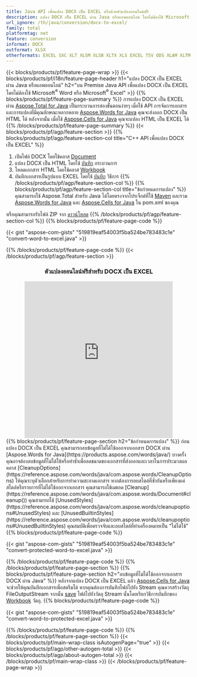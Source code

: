 ```yaml
---
title: Java API เพื่อแปลง DOCX เป็น EXCEL หรือด้วยตัวแปลงออนไลน์ฟรี
description: แปลง DOCX เป็น EXCEL ผ่าน Java หรือแอพออนไลน์ โดยไม่ต้องใช้ Microsoft Word หรือ Microsoft Excel หรือทางออนไลน์ ทดสอบตัวแปลง POT เป็น CSV ออนไลน์ฟรีอย่างรวดเร็วก่อนที่จะรวมโค้ด 
url_ignore: /th/java/conversion/docx-to-excel/
family: total
platformtag: net
feature: conversion
informat: DOCX
outformat: XLSX
otherformats: EXCEL SXC XLT XLSM XLSB XLTX XLS EXCEL TSV ODS XLAM XLTM FODS DIF
---
```

{{< blocks/products/pf/feature-page-wrap >}}
{{< blocks/products/pf/i18n/feature-page-header h1="แปลง DOCX เป็น EXCEL ผ่าน Java หรือแอพออนไลน์" h2="บน Premise Java API เพื่อแปลง DOCX เป็น EXCEL โดยไม่ต้องใช้ Microsoft<sup>&reg;</sup> Word หรือ Microsoft<sup>&reg;</sup> Excel" >}}
{{% blocks/products/pf/feature-page-summary %}}
การแปลง DOCX เป็น EXCEL ผ่าน [Aspose.Total for Java](https://products.aspose.com/total/java/) เป็นกระบวนการสองขั้นตอนง่ายๆ เมื่อใช้ API การจัดการเอกสารและการแปลงที่มีคุณลักษณะหลากหลาย [Aspose.Words for Java](https://products.aspose.com/words/java/) คุณจะส่งออก DOCX เป็น HTML ได้ หลังจากนั้น เมื่อใช้ [Aspose.Cells for Java](https://products.aspose.com/cells/java/) คุณจะแปลง HTML เป็น EXCEL ได้
{{% /blocks/products/pf/feature-page-summary  %}}
{{< blocks/products/pf/agp/feature-section >}}
{{% blocks/products/pf/agp/feature-section-col title="C++ API เพื่อแปลง DOCX เป็น EXCEL" %}}
1. เปิดไฟล์ DOCX โดยใช้คลาส [Document](https://reference.aspose.com/words/java/com.aspose.words/Document)
2. แปลง DOCX เป็น HTML โดยใช้ [บันทึก](https://reference.aspose.com/words/java/com.aspose.words/Document#save(java.lang.String,com.aspose.words.SaveOptions) ) กระบวนการ
3. โหลดเอกสาร HTML โดยใช้คลาส [Workbook](https://reference.aspose.com/cells/java/com.aspose.cells/Workbook)
4. บันทึกเอกสารเป็นรูปแบบ EXCEL โดยใช้ [บันทึก](https://reference.aspose.com/cells/java/com.aspose.cells/workbook#save(java.lang.String,%20com.aspose.cells.SaveOptions)) วิธีการ
{{% /blocks/products/pf/agp/feature-section-col %}}
{{% blocks/products/pf/agp/feature-section-col title="ข้อกำหนดการแปลง" %}}
คุณสามารถใช้ Aspose.Total สำหรับ Java ได้โดยตรงจากโปรเจ็กต์ที่ใช้ [Maven](https://releases.aspose.com/total/java/) และรวม [Aspose.Words for Java](https://docxs.aspose.com/words/java/installation/) และ [Aspose.Cells for Java](https://docxs.aspose.com/cells/java/installation/) ใน pom.xml ของคุณ

หรือคุณสามารถรับไฟล์ ZIP จาก [ดาวน์โหลด](https://releases.aspose.comtotal/java)
{{% /blocks/products/pf/agp/feature-section-col %}}
{{% blocks/products/pf/feature-page-code %}}

{{< gist "aspose-com-gists" "519819eaf54003f5ba524be783483c1e" "convert-word-to-excel.java" >}}


{{% /blocks/products/pf/feature-page-code %}}
{{< /blocks/products/pf/agp/feature-section >}}

<div class="container-fluid agp-content bg-white aboutfile box-1 vh100 section nopbtm">
<div class=container>
<div class=row>
<div class="demobox tc col-md-12 padding-0" align="center">

<h3>ตัวแปลงออนไลน์ฟรีสำหรับ DOCX เป็น EXCEL</h3>

<iframe style="border: none; height: 426px;" scrolling="no" src="https://total-conversion-app-65z5r2lp.qa.k8s.dynabic.com/?to=xlsx&from=docx" id="child-iframe" width="80%"></iframe>

</div></div>
</div></div>
{{% blocks/products/pf/feature-page-section  h2="ข้อกำหนดการแปลง" %}}
ก่อนแปลง DOCX เป็น EXCEL คุณสามารถลบข้อมูลที่ไม่ได้ใช้ออกจากเอกสาร DOCX ผ่าน [Aspose.Words for Java](https://products.aspose.com/words/java/) บางครั้ง คุณอาจต้องลบข้อมูลที่ไม่ได้ใช้หรือทำซ้ำเพื่อลดขนาดของเอกสารที่ส่งออกและเวลาในการประมวลผล คลาส [CleanupOptions](https://reference.aspose.com/words/java/com.aspose.words/CleanupOptions) ให้คุณระบุตัวเลือกสำหรับการทำความสะอาดเอกสาร หากต้องการลบสไตล์ที่ซ้ำกันหรือเพียงแค่สไตล์หรือรายการที่ไม่ได้ใช้ออกจากเอกสาร คุณสามารถใช้เมธอด [Cleanup](https://reference.aspose.com/words/java/com.aspose.words/Document#cleanup()) คุณสามารถใช้ [UnusedStyles](https://reference.aspose.com/words/java/com.aspose.words/cleanupoptions#UnusedStyles) และ [UnusedBuiltinStyles](https://reference.aspose.com/words/java/com.aspose.words/cleanupoptions#UnusedBuiltinStyles) คุณสมบัติเพื่อตรวจจับและลบสไตล์ที่ทำเครื่องหมายเป็น “ไม่ได้ใช้”  
{{% blocks/products/pf/feature-page-code %}}

{{< gist "aspose-com-gists" "519819eaf54003f5ba524be783483c1e" "convert-protected-word-to-excel.java" >}}

{{% /blocks/products/pf/feature-page-code  %}}
{{% /blocks/products/pf/feature-page-section %}}
{{% blocks/products/pf/feature-page-section  h2="ลบข้อมูลที่ไม่ได้ใช้ออกจากเอกสาร DOCX ผ่าน Java" %}}
หลังจากแปลง DOCX เป็น EXCEL แล้ว [Aspose.Cells for Java](https://products.aspose.com/cells/java/) จะช่วยให้คุณบันทึกเอกสารเพื่อสตรีมได้ หากคุณต้องการบันทึกไฟล์ไปยัง Stream คุณควรสร้างวัตถุ FileOutputStream จากนั้น [save](https://reference.aspose.com/cells/java/com.aspose.cells/workbook#save(java.io.OutputStream.%20com.aspose.cells.SaveOptions)) ไฟล์ไปยังวัตถุ Stream นั้นโดยเรียกวิธีการบันทึกของ [Workbook](https://reference.aspose.com/cells/java/com.aspose.cells/Workbook) วัตถุ. 
{{% blocks/products/pf/feature-page-code %}}

{{< gist "aspose-com-gists" "519819eaf54003f5ba524be783483c1e" "convert-word-to-protected-excel.java" >}}

{{% /blocks/products/pf/feature-page-code  %}}
{{% /blocks/products/pf/feature-page-section %}}
{{< blocks/products/pf/main-wrap-class isAutogenPage="true" >}}
{{< blocks/products/pf/agp/other-autogen-total >}}
{{< blocks/products/pf/agp/about-autogen-total >}} 
{{< /blocks/products/pf/main-wrap-class >}}
{{< /blocks/products/pf/feature-page-wrap >}}